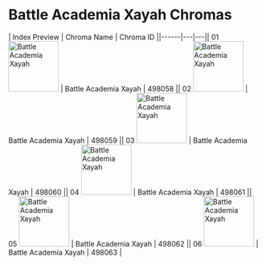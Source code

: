 # Battle Academia Xayah Chromas

| Index  Preview | Chroma Name | Chroma ID ||------|---|---|| 01  <img src='https://raw.communitydragon.org/latest/plugins/rcp-be-lol-game-data/global/default/v1/champion-chroma-images/498/498058.png' alt='Battle Academia Xayah' width='100'> | Battle Academia Xayah | 498058 || 02  <img src='https://raw.communitydragon.org/latest/plugins/rcp-be-lol-game-data/global/default/v1/champion-chroma-images/498/498059.png' alt='Battle Academia Xayah' width='100'> | Battle Academia Xayah | 498059 || 03  <img src='https://raw.communitydragon.org/latest/plugins/rcp-be-lol-game-data/global/default/v1/champion-chroma-images/498/498060.png' alt='Battle Academia Xayah' width='100'> | Battle Academia Xayah | 498060 || 04  <img src='https://raw.communitydragon.org/latest/plugins/rcp-be-lol-game-data/global/default/v1/champion-chroma-images/498/498061.png' alt='Battle Academia Xayah' width='100'> | Battle Academia Xayah | 498061 || 05  <img src='https://raw.communitydragon.org/latest/plugins/rcp-be-lol-game-data/global/default/v1/champion-chroma-images/498/498062.png' alt='Battle Academia Xayah' width='100'> | Battle Academia Xayah | 498062 || 06  <img src='https://raw.communitydragon.org/latest/plugins/rcp-be-lol-game-data/global/default/v1/champion-chroma-images/498/498063.png' alt='Battle Academia Xayah' width='100'> | Battle Academia Xayah | 498063 |